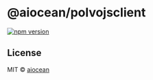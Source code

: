 # @aiocean/polvojsclient

[![npm version](https://badgen.net/npm/v/@aiocean/polvojsclient)](https://npm.im/@aiocean/polvojsclient)

## License

MIT &copy; [aiocean](https://github.com/sponsors/aiocean)

